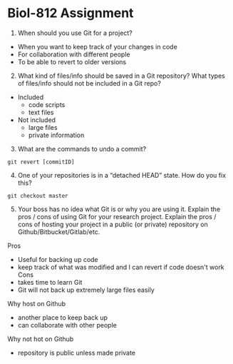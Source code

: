 # Biol-812 Assignment

1. When should you use Git for a project?
- When you want to keep track of your changes in code
- For collaboration with different people
- To be able to revert to older versions

2. What kind of files/info should be saved in a Git repository? What types of files/info should not be included in a Git repo?
- Included 
    - code scripts
    - text files
- Not included
    - large files
    - private information

3. What are the commands to undo a commit?
``` 
git revert [commitID]
``` 

4. One of your repositories is in a “detached HEAD” state. How do you fix this?

```
git checkout master
```

5. Your boss has no idea what Git is or why you are using it. Explain the pros / cons of using Git for your research project. Explain the pros / cons of hosting your project in a public (or private) repository on Github/Bitbucket/Gitlab/etc.

Pros 
- Useful for backing up code
- keep track of what was modified and I can revert if code doesn't work
Cons
- takes time to learn Git
- Git will not back up extremely large files easily

Why host on Github
- another place to keep back up
- can collaborate with other people

Why not hot on Github
- repository is public unless made private 
